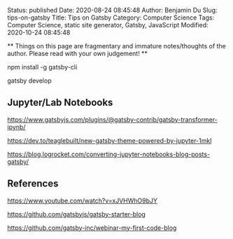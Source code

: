 Status: published
Date: 2020-08-24 08:45:48
Author: Benjamin Du
Slug: tips-on-gatsby
Title: Tips on Gatsby
Category: Computer Science
Tags: Computer Science, static site generator, Gatsby, JavaScript
Modified: 2020-10-24 08:45:48

**
Things on this page are fragmentary and immature notes/thoughts of the author.
Please read with your own judgement!
**

npm install -g gatsby-cli

gatsby develop

## Jupyter/Lab Notebooks 

https://www.gatsbyjs.com/plugins/@gatsby-contrib/gatsby-transformer-ipynb/

https://dev.to/teaglebuilt/new-gatsby-theme-powered-by-jupyter-1mkl

https://blog.logrocket.com/converting-jupyter-notebooks-blog-posts-gatsby/

## References

https://www.youtube.com/watch?v=xJVHWhO9bJY

https://github.com/gatsbyjs/gatsby-starter-blog

https://github.com/gatsby-inc/webinar-my-first-code-blog